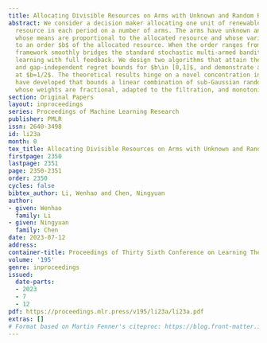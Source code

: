 ```yaml
---
title: Allocating Divisible Resources on Arms with Unknown and Random Rewards
abstract: We consider a decision maker allocating one unit of renewable and divisible
  resource in each period on a number of arms. The arms have unknown and random rewards
  whose means are proportional to the allocated resource and whose variances are proportional
  to an order $b$ of the allocated resource. When the order ranges from 0 to 1, the
  framework smoothly bridges the standard stochastic multi-armed bandit and online
  learning with full feedback. We design two algorithms that attain the optimal gap-dependent
  and gap-independent regret bounds for $b\in [0,1]$, and demonstrate a phase transition
  at $b=1/2$. The theoretical results hinge on a novel concentration inequality we
  have developed that bounds a linear combination of sub-Gaussian random variables
  whose weights are fractional, adapted to the filtration, and monotonic.
section: Original Papers
layout: inproceedings
series: Proceedings of Machine Learning Research
publisher: PMLR
issn: 2640-3498
id: li23a
month: 0
tex_title: Allocating Divisible Resources on Arms with Unknown and Random Rewards
firstpage: 2350
lastpage: 2351
page: 2350-2351
order: 2350
cycles: false
bibtex_author: Li, Wenhao and Chen, Ningyuan
author:
- given: Wenhao
  family: Li
- given: Ningyuan
  family: Chen
date: 2023-07-12
address: 
container-title: Proceedings of Thirty Sixth Conference on Learning Theory
volume: '195'
genre: inproceedings
issued:
  date-parts:
  - 2023
  - 7
  - 12
pdf: https://proceedings.mlr.press/v195/li23a/li23a.pdf
extras: []
# Format based on Martin Fenner's citeproc: https://blog.front-matter.io/posts/citeproc-yaml-for-bibliographies/
---
```

